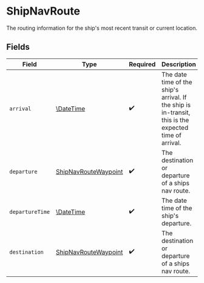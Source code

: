 # ShipNavRoute

The routing information for the ship's most recent transit or current location.


## Fields

| Field                                                                                                 | Type                                                                                                  | Required                                                                                              | Description                                                                                           |
| ----------------------------------------------------------------------------------------------------- | ----------------------------------------------------------------------------------------------------- | ----------------------------------------------------------------------------------------------------- | ----------------------------------------------------------------------------------------------------- |
| `arrival`                                                                                             | [\DateTime](https://www.php.net/manual/en/class.datetime.php)                                         | :heavy_check_mark:                                                                                    | The date time of the ship's arrival. If the ship is in-transit, this is the expected time of arrival. |
| `departure`                                                                                           | [ShipNavRouteWaypoint](../../models/shared/ShipNavRouteWaypoint.md)                                   | :heavy_check_mark:                                                                                    | The destination or departure of a ships nav route.                                                    |
| `departureTime`                                                                                       | [\DateTime](https://www.php.net/manual/en/class.datetime.php)                                         | :heavy_check_mark:                                                                                    | The date time of the ship's departure.                                                                |
| `destination`                                                                                         | [ShipNavRouteWaypoint](../../models/shared/ShipNavRouteWaypoint.md)                                   | :heavy_check_mark:                                                                                    | The destination or departure of a ships nav route.                                                    |